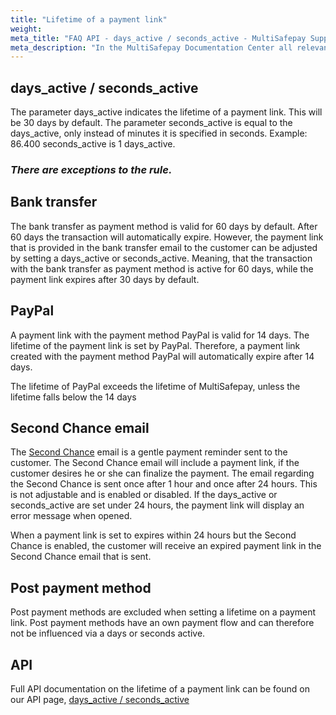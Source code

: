```yaml
---
title: "Lifetime of a payment link"
weight:
meta_title: "FAQ API - days_active / seconds_active - MultiSafepay Support"
meta_description: "In the MultiSafepay Documentation Center all relevant information regarding our Plugins and API. As well as Support pages for Payment Method, Tools and General Questions. You can also find the contact details of our Support Team and Integration Team."
---
```


## days_active / seconds_active
The parameter days_active indicates the lifetime of a payment link. This will be 30 days by default. The parameter seconds_active is equal to the days_active, only instead of minutes it is specified in seconds. Example: 86.400 seconds_active is 1 days_active. 


### _There are exceptions to the rule._

## Bank transfer
The bank transfer as payment method is valid for 60 days by default. After 60 days the transaction will automatically expire. However, the payment link that is provided in the bank transfer email to the customer can be adjusted by setting a days_active or seconds_active. Meaning, that the transaction with the bank transfer as payment method is active for 60 days, while the payment link expires after 30 days by default. 

## PayPal    
A payment link with the payment method PayPal is valid for 14 days. The lifetime of the payment link is set by PayPal. Therefore, a payment link created with the payment method PayPal will automatically expire after 14 days.      

The lifetime of PayPal exceeds the lifetime of MultiSafepay, unless the lifetime falls below the 14 days

## Second Chance email
The [Second Chance](/tools/second-chance/) email is a gentle payment reminder sent to the customer. The Second Chance email will include a payment link, if the customer desires he or she can finalize the payment. 
The email regarding the Second Chance is sent once after 1 hour and once after 24 hours. This is not adjustable and is enabled or disabled. If the days_active or seconds_active are set under 24 hours, the payment link will display an error message when opened. 

When a payment link is set to expires within 24 hours but the Second Chance is enabled, the customer will receive an expired payment link in the Second Chance email that is sent. 

## Post payment method 
Post payment methods are excluded when setting a lifetime on a payment link. Post payment methods have an own payment flow and can therefore not be influenced via a days or seconds active.


## API 
Full API documentation on the lifetime of a payment link can be found on our API page, [days_active / seconds_active](/api/#days-active-seconds-active)









